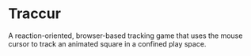 # Traccur
A reaction-oriented, browser-based tracking game that uses the mouse cursor to track an animated square in a confined play space.
